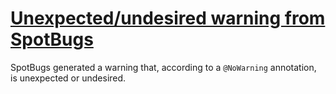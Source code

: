 # [Unexpected/undesired warning from SpotBugs](https://spotbugs.readthedocs.io/en/latest/bugDescriptions.html#FB_UNEXPECTED_WARNING)

SpotBugs generated a warning that, according to a `@NoWarning` annotation,
            is unexpected or undesired.